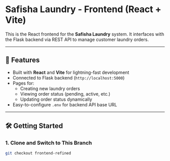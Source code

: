 # Safisha Laundry - Frontend (React + Vite)

This is the React frontend for the **Safisha Laundry** system. It interfaces with the Flask backend via REST API to manage customer laundry orders.

---

## 🚀 Features

- Built with **React** and **Vite** for lightning-fast development
- Connected to Flask backend (`http://localhost:5000`)
- Pages for:
  - Creating new laundry orders
  - Viewing order status (pending, active, etc.)
  - Updating order status dynamically
- Easy-to-configure `.env` for backend API base URL

---

## 🛠️ Getting Started

### 1. Clone and Switch to This Branch

```bash
git checkout frontend-refined


